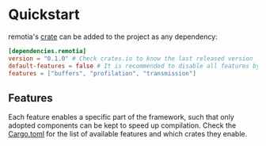 # Quickstart

remotia's [crate](https://crates.io/crates/remotia) can be added to the project as any dependency: 

```toml
[dependencies.remotia]
version = "0.1.0" # Check crates.io to know the last released version
default-features = false # It is recommended to disable all features by default and enable only the needed ones
features = ["buffers", "profilation", "transmission"]
```

## Features
Each feature enables a specific part of the framework, such that only adopted components can be kept to speed up compilation. Check the [Cargo.toml](https://github.com/remotia/remotia/blob/main/Cargo.toml) for the list of available features and which crates they enable.

